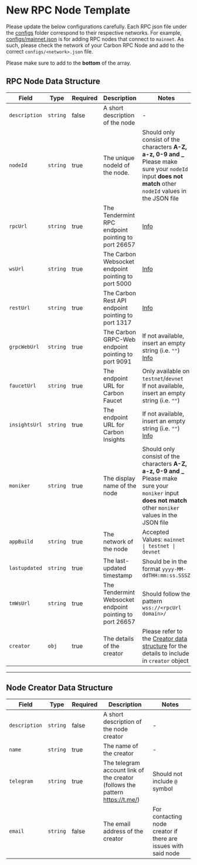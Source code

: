 # New RPC Node Template

Please update the below configurations carefully. Each RPC json file under the [configs](../../configs) folder correspond to their respective networks. For example, [configs/mainnet.json](../../configs/mainnet.json) is for adding RPC nodes that connect to `mainnet`. As such, please check the network of your Carbon RPC Node and add to the correct `configs/<network>.json` file.

Please make sure to add to the **bottom** of the array.

## RPC Node Data Structure
|Field   |Type   |Required  |Description  |Notes   |
|---|---|---|---|---|
|`description`   |`string`   |false   |A short description of the node   |-  |
|`nodeId`   |`string`   |true   |The unique nodeId of the node.   |Should only consist of the characters **A-Z, a-z, 0-9 and _**<br />Please make sure your `nodeId` input **does not match** other `nodeId` values in the JSON file   |
|`rpcUrl`   |`string`   |true   |The Tendermint RPC endpoint pointing to port 26657    |[Info](https://docs.carbon.network/api-docs/carbon-api)   |
|`wsUrl`   |`string`   |true   |The Carbon Websocket endpoint pointing to port 5000   |[Info](https://docs.carbon.network/api-docs/carbon-websocket)   |
|`restUrl`   |`string`   |true   |The Carbon Rest API endpoint pointing to port 1317   |[Info](https://docs.carbon.network/api-docs/carbon-api)   |
|`grpcWebUrl`   |`string`   |true   |The Carbon GRPC-Web endpoint pointing to port 9091   |If not available, insert an empty string (i.e. `""`)<br />[Info](https://docs.carbon.network/api-docs/carbon-api)   |
|`faucetUrl`   |`string`   |true   |The endpoint URL for Carbon Faucet   |Only available on `testnet`/`devnet`<br />If not available, insert an empty string (i.e. `""`)   |
|`insightsUrl`   |`string`   |true   |The endpoint URL for Carbon Insights   |If not available, insert an empty string (i.e. `""`)<br />[Info](https://docs.carbon.network/api-docs/carbon-insights-api)   |
|`moniker`   |`string`   |true   |The display name of the node   |Should only consist of the characters **A-Z, a-z, 0-9 and _**<br />Please make sure your `moniker` input **does not match** other `moniker` values in the JSON file    |
|`appBuild`  |`string`   |true   |The network of the node   |Accepted Values: `mainnet \| testnet \| devnet`   |
|`lastupdated`   |`string`   |true   |The last-updated timestamp   |Should be in the format `yyyy-MM-ddTHH:mm:ss.SSSZ`   |
|`tmWsUrl`   |`string`   |true   |The Tendermint Websocket endpoint pointing to port 26657   |Should follow the pattern `wss://<rpcUrl domain>/`   |
|`creator`   |`obj`   |true   |The details of the creator   |Please refer to the [Creator data structure](#node-creator-data-structure) for the details to include in `creator` object  |

<hr />

## Node Creator Data Structure
|Field   |Type   |Required   |Description   |Notes   |
|---|---|---|---|---|
|`description`   |`string`   |false   |A short description of the node creator   |-   |
|`name`   |`string`   |true   |The name of the creator   |-   |
|`telegram`   |`string`   |true   |The telegram account link of the creator (follows the pattern https://t.me/<username>)   |Should not include `@` symbol   |
|`email`   |`string`   |false   |The email address of the creator   |For contacting node creator if there are issues with said node   |
